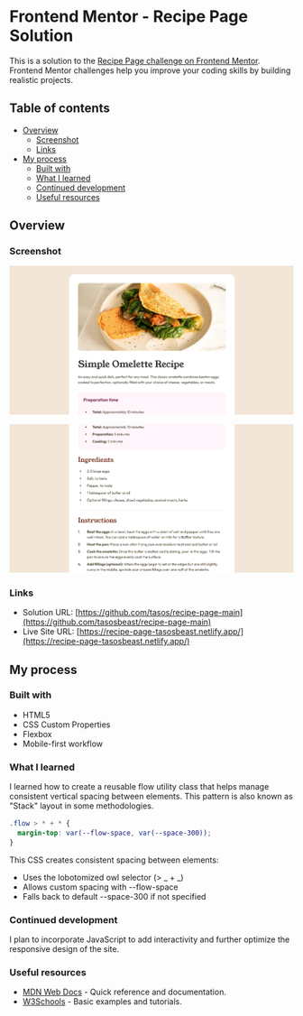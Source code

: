 # Frontend Mentor - Recipe Page Solution

This is a solution to the [Recipe Page challenge on Frontend Mentor](https://www.frontendmentor.io/challenges/recipe-page-KiTsR8QQKm). Frontend Mentor challenges help you improve your coding skills by building realistic projects.

## Table of contents

- [Overview](#overview)
  - [Screenshot](#screenshot)
  - [Links](#links)
- [My process](#my-process)
  - [Built with](#built-with)
  - [What I learned](#what-i-learned)
  - [Continued development](#continued-development)
  - [Useful resources](#useful-resources)

## Overview

### Screenshot

![First Screenshot](./Screenshot%202025-03-06%20215318.png)

![Second Screenshot](./Screenshot%202025-03-06%20215338.png)

### Links

- Solution URL: [https://github.com/tasos/recipe-page-main](https://github.com/tasosbeast/recipe-page-main)
- Live Site URL: [https://recipe-page-tasosbeast.netlify.app/](https://recipe-page-tasosbeast.netlify.app/)

## My process

### Built with

- HTML5
- CSS Custom Properties
- Flexbox
- Mobile-first workflow

### What I learned

I learned how to create a reusable flow utility class that helps manage consistent vertical spacing between elements. This pattern is also known as "Stack" layout in some methodologies.

```css
.flow > * + * {
  margin-top: var(--flow-space, var(--space-300));
}
```

This CSS creates consistent spacing between elements:

- Uses the lobotomized owl selector (> _ + _)
- Allows custom spacing with --flow-space
- Falls back to default --space-300 if not specified

### Continued development

I plan to incorporate JavaScript to add interactivity and further optimize the responsive design of the site.

### Useful resources

- [MDN Web Docs](https://developer.mozilla.org) - Quick reference and documentation.
- [W3Schools](https://www.w3schools.com) - Basic examples and tutorials.

```

```
